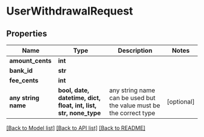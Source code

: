 # UserWithdrawalRequest


## Properties
Name | Type | Description | Notes
------------ | ------------- | ------------- | -------------
**amount_cents** | **int** |  | 
**bank_id** | **str** |  | 
**fee_cents** | **int** |  | 
**any string name** | **bool, date, datetime, dict, float, int, list, str, none_type** | any string name can be used but the value must be the correct type | [optional]

[[Back to Model list]](../README.md#documentation-for-models) [[Back to API list]](../README.md#documentation-for-api-endpoints) [[Back to README]](../README.md)


